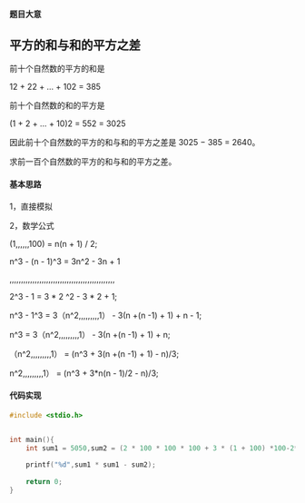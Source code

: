 #### 题目大意

## **平方的和与和的平方之差**

前十个自然数的平方的和是

12 + 22 + … + 102 = 385

前十个自然数的和的平方是

(1 + 2 + … + 10)2 = 552 = 3025

因此前十个自然数的平方的和与和的平方之差是 3025 − 385 = 2640。

求前一百个自然数的平方的和与和的平方之差。



#### 基本思路

1，直接模拟



2，数学公式

(1,,,,,,100) = n(n + 1) / 2;



n^3 - (n - 1)^3 = 3n^2 - 3n + 1

,,,,,,,,,,,,,,,,,,,,,,,,,,,,,,,,,,,,,,,,,,,,,,

2^3 - 1  = 3 * 2 ^2 - 3 * 2 + 1;



n^3 - 1^3 = 3（n^2,,,,,,,,,1） - 3(n +(n -1)  + 1) + n - 1;

n^3 =   3（n^2,,,,,,,,,1） -  3(n +(n -1)  + 1) + n;

（n^2,,,,,,,,,1） = (n^3  + 3(n +(n -1)  + 1) - n)/3;

n^2,,,,,,,,,1） = (n^3  + 3*n(n - 1)/2 - n)/3;





#### 代码实现

````c++
#include <stdio.h>


int main(){
    int sum1 = 5050,sum2 = (2 * 100 * 100 * 100 + 3 * (1 + 100) *100-2*100)/6;
    
    printf("%d",sum1 * sum1 - sum2);  
  
    return 0;
}
````



